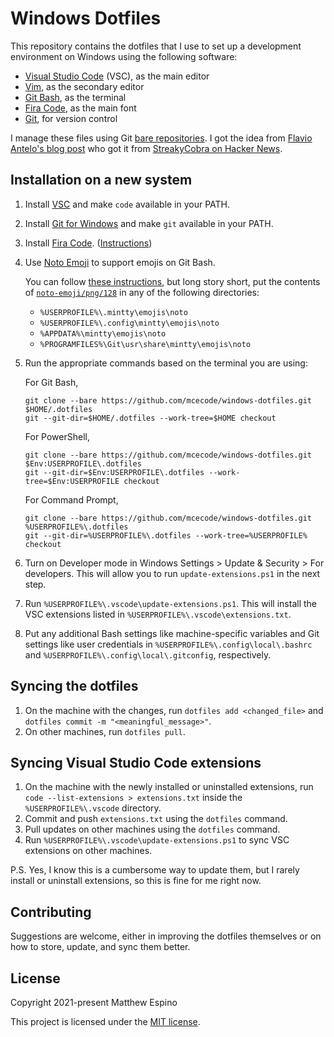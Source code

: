 # Windows Dotfiles

This repository contains the dotfiles that I use to set up a development environment on Windows using the following software:

- [Visual Studio Code](https://code.visualstudio.com) (VSC), as the main editor
- [Vim](https://www.vim.org), as the secondary editor
- [Git Bash](https://gitforwindows.org/#bash), as the terminal
- [Fira Code](https://github.com/tonsky/FiraCode), as the main font
- [Git](https://git-scm.com), for version control

I manage these files using Git [bare repositories](https://git-scm.com/docs/gitglossary.html#Documentation/gitglossary.txt-aiddefbarerepositoryabarerepository). I got the idea from [Flavio Antelo's blog post](https://antelo.medium.com/how-to-manage-your-dotfiles-with-git-f7aeed8adf8b) who got it from [StreakyCobra on Hacker News](https://news.ycombinator.com/item?id=11070797).

## Installation on a new system

1. Install [VSC](https://code.visualstudio.com/Download) and make `code` available in your PATH.
2. Install [Git for Windows](https://git-scm.com/download/win) and make `git` available in your PATH.
3. Install [Fira Code](https://github.com/tonsky/FiraCode/releases). ([Instructions](https://github.com/tonsky/FiraCode/wiki/Installing#windows))
4. Use [Noto Emoji](https://github.com/googlefonts/noto-emoji/releases) to support emojis on Git Bash.

   You can follow [these instructions](https://github.com/mintty/mintty/wiki/Tips#installing-emoji-resources), but long story short, put the contents of [`noto-emoji/png/128`](https://github.com/googlefonts/noto-emoji/tree/main/png/128) in any of the following directories:

   - `%USERPROFILE%\.mintty\emojis\noto`
   - `%USERPROFILE%\.config\mintty\emojis\noto`
   - `%APPDATA%\mintty\emojis\noto`
   - `%PROGRAMFILES%\Git\usr\share\mintty\emojis\noto`

5. Run the appropriate commands based on the terminal you are using:

   For Git Bash,

   ```console
   git clone --bare https://github.com/mcecode/windows-dotfiles.git $HOME/.dotfiles
   git --git-dir=$HOME/.dotfiles --work-tree=$HOME checkout
   ```

   For PowerShell,

   ```console
   git clone --bare https://github.com/mcecode/windows-dotfiles.git $Env:USERPROFILE\.dotfiles
   git --git-dir=$Env:USERPROFILE\.dotfiles --work-tree=$Env:USERPROFILE checkout
   ```

   For Command Prompt,

   ```console
   git clone --bare https://github.com/mcecode/windows-dotfiles.git %USERPROFILE%\.dotfiles
   git --git-dir=%USERPROFILE%\.dotfiles --work-tree=%USERPROFILE% checkout
   ```

6. Turn on Developer mode in Windows Settings > Update & Security > For developers. This will allow you to run `update-extensions.ps1` in the next step.
7. Run `%USERPROFILE%\.vscode\update-extensions.ps1`. This will install the VSC extensions listed in `%USERPROFILE%\.vscode\extensions.txt`.
8. Put any additional Bash settings like machine-specific variables and Git settings like user credentials in `%USERPROFILE%\.config\local\.bashrc` and `%USERPROFILE%\.config\local\.gitconfig`, respectively.

## Syncing the dotfiles

1. On the machine with the changes, run `dotfiles add <changed_file>` and `dotfiles commit -m "<meaningful_message>"`.
2. On other machines, run `dotfiles pull`.

## Syncing Visual Studio Code extensions

1. On the machine with the newly installed or uninstalled extensions, run `code --list-extensions > extensions.txt` inside the `%USERPROFILE%\.vscode` directory.
2. Commit and push `extensions.txt` using the `dotfiles` command.
3. Pull updates on other machines using the `dotfiles` command.
4. Run `%USERPROFILE%\.vscode\update-extensions.ps1` to sync VSC extensions on other machines.

P.S. Yes, I know this is a cumbersome way to update them, but I rarely install or uninstall extensions, so this is fine for me right now.

## Contributing

Suggestions are welcome, either in improving the dotfiles themselves or on how to store, update, and sync them better.

## License

Copyright 2021-present Matthew Espino

This project is licensed under the [MIT license](LICENSE).
